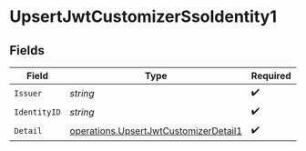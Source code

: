 # UpsertJwtCustomizerSsoIdentity1


## Fields

| Field                                                                                          | Type                                                                                           | Required                                                                                       | Description                                                                                    |
| ---------------------------------------------------------------------------------------------- | ---------------------------------------------------------------------------------------------- | ---------------------------------------------------------------------------------------------- | ---------------------------------------------------------------------------------------------- |
| `Issuer`                                                                                       | *string*                                                                                       | :heavy_check_mark:                                                                             | N/A                                                                                            |
| `IdentityID`                                                                                   | *string*                                                                                       | :heavy_check_mark:                                                                             | N/A                                                                                            |
| `Detail`                                                                                       | [operations.UpsertJwtCustomizerDetail1](../../models/operations/upsertjwtcustomizerdetail1.md) | :heavy_check_mark:                                                                             | arbitrary                                                                                      |